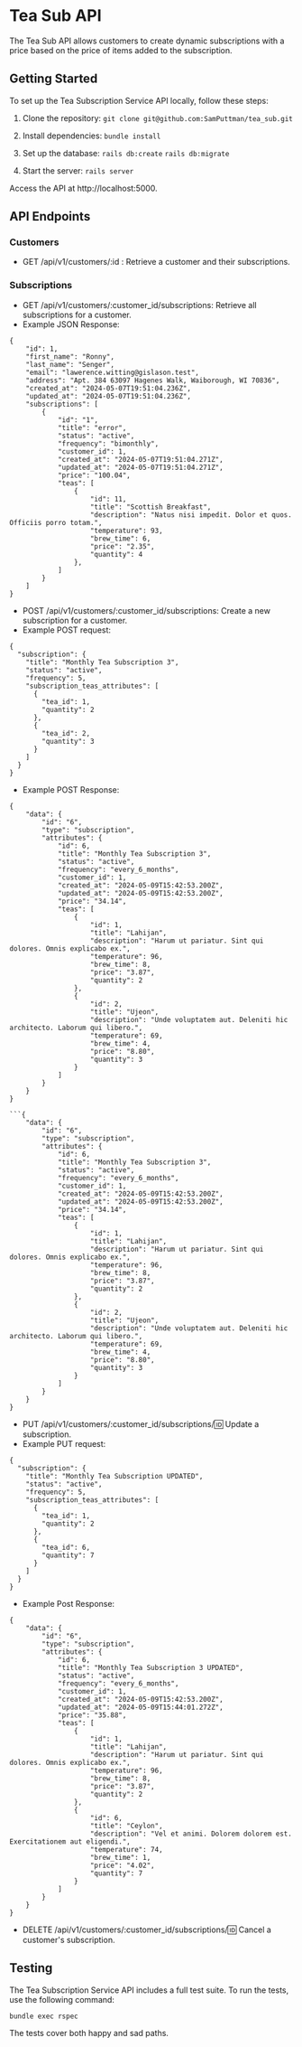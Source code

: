 # Tea Sub API

The Tea Sub API allows customers to create dynamic subscriptions with a price based on the price of items added to the subscription. 

## Getting Started

To set up the Tea Subscription Service API locally, follow these steps:

1. Clone the repository:
   ```git clone git@github.com:SamPuttman/tea_sub.git```

2. Install dependencies:
   ```bundle install```

3. Set up the database:
   ```rails db:create```
   ```rails db:migrate```

4. Start the server:
   ```rails server```

Access the API at http://localhost:5000.

## API Endpoints

### Customers

- GET /api/v1/customers/:id : Retrieve a customer and their subscriptions.

### Subscriptions

- GET /api/v1/customers/:customer_id/subscriptions: Retrieve all subscriptions for a customer.
- Example JSON Response: 
```
{
    "id": 1,
    "first_name": "Ronny",
    "last_name": "Senger",
    "email": "lawerence.witting@gislason.test",
    "address": "Apt. 384 63097 Hagenes Walk, Waiborough, WI 70836",
    "created_at": "2024-05-07T19:51:04.236Z",
    "updated_at": "2024-05-07T19:51:04.236Z",
    "subscriptions": [
        {
            "id": "1",
            "title": "error",
            "status": "active",
            "frequency": "bimonthly",
            "customer_id": 1,
            "created_at": "2024-05-07T19:51:04.271Z",
            "updated_at": "2024-05-07T19:51:04.271Z",
            "price": "100.04",
            "teas": [
                {
                    "id": 11,
                    "title": "Scottish Breakfast",
                    "description": "Natus nisi impedit. Dolor et quos. Officiis porro totam.",
                    "temperature": 93,
                    "brew_time": 6,
                    "price": "2.35",
                    "quantity": 4
                },
            ]
        }
    ]
} 
```

- POST /api/v1/customers/:customer_id/subscriptions: Create a new subscription for a customer.
- Example POST request: 
```
{
  "subscription": {
    "title": "Monthly Tea Subscription 3",
    "status": "active",
    "frequency": 5,
    "subscription_teas_attributes": [
      {
        "tea_id": 1,
        "quantity": 2
      },
      {
        "tea_id": 2,
        "quantity": 3
      }
    ]
  }
}
```
- Example POST Response: 
```
{
    "data": {
        "id": "6",
        "type": "subscription",
        "attributes": {
            "id": 6,
            "title": "Monthly Tea Subscription 3",
            "status": "active",
            "frequency": "every_6_months",
            "customer_id": 1,
            "created_at": "2024-05-09T15:42:53.200Z",
            "updated_at": "2024-05-09T15:42:53.200Z",
            "price": "34.14",
            "teas": [
                {
                    "id": 1,
                    "title": "Lahijan",
                    "description": "Harum ut pariatur. Sint qui dolores. Omnis explicabo ex.",
                    "temperature": 96,
                    "brew_time": 8,
                    "price": "3.87",
                    "quantity": 2
                },
                {
                    "id": 2,
                    "title": "Ujeon",
                    "description": "Unde voluptatem aut. Deleniti hic architecto. Laborum qui libero.",
                    "temperature": 69,
                    "brew_time": 4,
                    "price": "8.80",
                    "quantity": 3
                }
            ]
        }
    }
}

```{
    "data": {
        "id": "6",
        "type": "subscription",
        "attributes": {
            "id": 6,
            "title": "Monthly Tea Subscription 3",
            "status": "active",
            "frequency": "every_6_months",
            "customer_id": 1,
            "created_at": "2024-05-09T15:42:53.200Z",
            "updated_at": "2024-05-09T15:42:53.200Z",
            "price": "34.14",
            "teas": [
                {
                    "id": 1,
                    "title": "Lahijan",
                    "description": "Harum ut pariatur. Sint qui dolores. Omnis explicabo ex.",
                    "temperature": 96,
                    "brew_time": 8,
                    "price": "3.87",
                    "quantity": 2
                },
                {
                    "id": 2,
                    "title": "Ujeon",
                    "description": "Unde voluptatem aut. Deleniti hic architecto. Laborum qui libero.",
                    "temperature": 69,
                    "brew_time": 4,
                    "price": "8.80",
                    "quantity": 3
                }
            ]
        }
    }
}
```
- PUT /api/v1/customers/:customer_id/subscriptions/:id: Update a subscription.
- Example PUT request:
```
{
  "subscription": {
    "title": "Monthly Tea Subscription UPDATED",
    "status": "active",
    "frequency": 5,
    "subscription_teas_attributes": [
      {
        "tea_id": 1,
        "quantity": 2
      },
      {
        "tea_id": 6,
        "quantity": 7
      }
    ]
  }
}
```

- Example Post Response: 

```
{
    "data": {
        "id": "6",
        "type": "subscription",
        "attributes": {
            "id": 6,
            "title": "Monthly Tea Subscription 3 UPDATED",
            "status": "active",
            "frequency": "every_6_months",
            "customer_id": 1,
            "created_at": "2024-05-09T15:42:53.200Z",
            "updated_at": "2024-05-09T15:44:01.272Z",
            "price": "35.88",
            "teas": [
                {
                    "id": 1,
                    "title": "Lahijan",
                    "description": "Harum ut pariatur. Sint qui dolores. Omnis explicabo ex.",
                    "temperature": 96,
                    "brew_time": 8,
                    "price": "3.87",
                    "quantity": 2
                },
                {
                    "id": 6,
                    "title": "Ceylon",
                    "description": "Vel et animi. Dolorem dolorem est. Exercitationem aut eligendi.",
                    "temperature": 74,
                    "brew_time": 1,
                    "price": "4.02",
                    "quantity": 7
                }
            ]
        }
    }
}
```

- DELETE /api/v1/customers/:customer_id/subscriptions/:id: Cancel a customer's subscription.

## Testing

The Tea Subscription Service API includes a full test suite. To run the tests, use the following command:

```bundle exec rspec```

The tests cover both happy and sad paths.


